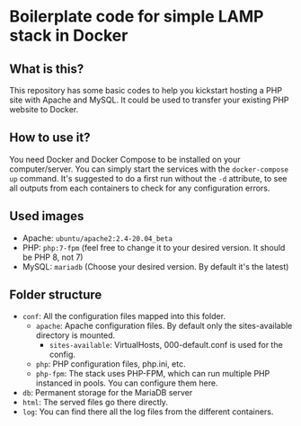 # Boilerplate code for simple LAMP stack in Docker
## What is this?
This repository has some basic codes to help you kickstart hosting a PHP site with Apache and MySQL.
It could be used to transfer your existing PHP website to Docker.
## How to use it?
You need Docker and Docker Compose to be installed on your computer/server.
You can simply start the services with the `docker-compose up` command. It's suggested to do a first run without the `-d` attribute, to see all outputs from each containers to check for any configuration errors.
## Used images
- Apache: `ubuntu/apache2:2.4-20.04_beta`
- PHP: `php:7-fpm` (feel free to change it to your desired version. It should be PHP 8, not 7)
- MySQL: `mariadb` (Choose your desired version. By default it's the latest)
## Folder structure
- `conf`: All the configuration files mapped into this folder.
  - `apache`: Apache configuration files. By default only the sites-available directory is mounted.
    - `sites-available`: VirtualHosts, 000-default.conf is used for the config.
  - `php`: PHP configuration files, php.ini, etc.
  - `php-fpm`: The stack uses PHP-FPM, which can run multiple PHP instanced in pools. You can configure them here.
- `db`: Permanent storage for the MariaDB server
- `html`: The served files go there directly.
- `log`: You can find there all the log files from the different containers.
